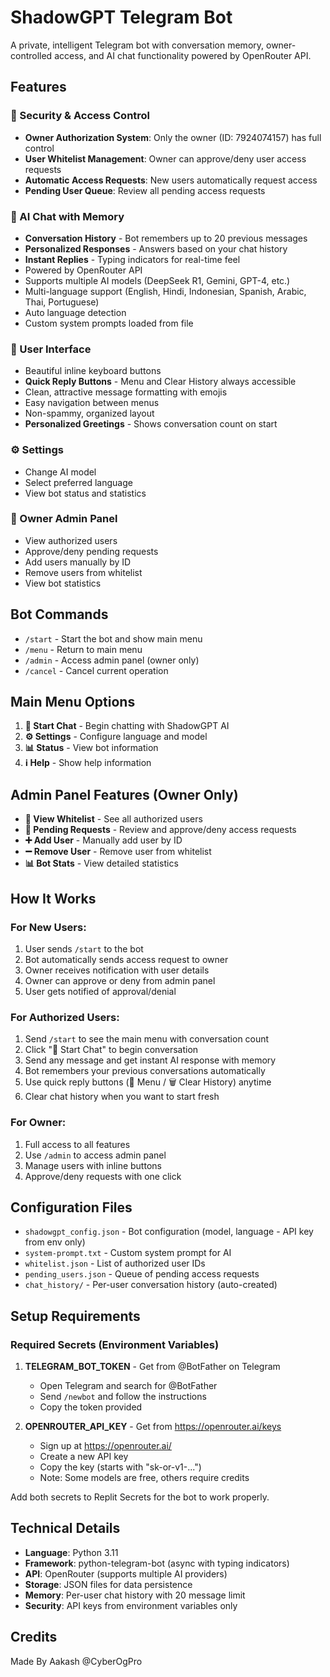 # ShadowGPT Telegram Bot

A private, intelligent Telegram bot with conversation memory, owner-controlled access, and AI chat functionality powered by OpenRouter API.

## Features

### 🔐 Security & Access Control
- **Owner Authorization System**: Only the owner (ID: 7924074157) has full control
- **User Whitelist Management**: Owner can approve/deny user access requests
- **Automatic Access Requests**: New users automatically request access
- **Pending User Queue**: Review all pending access requests

### 💬 AI Chat with Memory
- **Conversation History** - Bot remembers up to 20 previous messages
- **Personalized Responses** - Answers based on your chat history
- **Instant Replies** - Typing indicators for real-time feel
- Powered by OpenRouter API
- Supports multiple AI models (DeepSeek R1, Gemini, GPT-4, etc.)
- Multi-language support (English, Hindi, Indonesian, Spanish, Arabic, Thai, Portuguese)
- Auto language detection
- Custom system prompts loaded from file

### 🎨 User Interface
- Beautiful inline keyboard buttons
- **Quick Reply Buttons** - Menu and Clear History always accessible
- Clean, attractive message formatting with emojis
- Easy navigation between menus
- Non-spammy, organized layout
- **Personalized Greetings** - Shows conversation count on start

### ⚙️ Settings
- Change AI model
- Select preferred language
- View bot status and statistics

### 👑 Owner Admin Panel
- View authorized users
- Approve/deny pending requests
- Add users manually by ID
- Remove users from whitelist
- View bot statistics

## Bot Commands

- `/start` - Start the bot and show main menu
- `/menu` - Return to main menu
- `/admin` - Access admin panel (owner only)
- `/cancel` - Cancel current operation

## Main Menu Options

1. **💬 Start Chat** - Begin chatting with ShadowGPT AI
2. **⚙️ Settings** - Configure language and model
3. **📊 Status** - View bot information
4. **ℹ️ Help** - Show help information

## Admin Panel Features (Owner Only)

- **👥 View Whitelist** - See all authorized users
- **🔔 Pending Requests** - Review and approve/deny access requests
- **➕ Add User** - Manually add user by ID
- **➖ Remove User** - Remove user from whitelist
- **📊 Bot Stats** - View detailed statistics

## How It Works

### For New Users:
1. User sends `/start` to the bot
2. Bot automatically sends access request to owner
3. Owner receives notification with user details
4. Owner can approve or deny from admin panel
5. User gets notified of approval/denial

### For Authorized Users:
1. Send `/start` to see the main menu with conversation count
2. Click "💬 Start Chat" to begin conversation
3. Send any message and get instant AI response with memory
4. Bot remembers your previous conversations automatically
5. Use quick reply buttons (📜 Menu / 🗑️ Clear History) anytime
6. Clear chat history when you want to start fresh

### For Owner:
1. Full access to all features
2. Use `/admin` to access admin panel
3. Manage users with inline buttons
4. Approve/deny requests with one click

## Configuration Files

- `shadowgpt_config.json` - Bot configuration (model, language - API key from env only)
- `system-prompt.txt` - Custom system prompt for AI
- `whitelist.json` - List of authorized user IDs
- `pending_users.json` - Queue of pending access requests
- `chat_history/` - Per-user conversation history (auto-created)

## Setup Requirements

### Required Secrets (Environment Variables)

1. **TELEGRAM_BOT_TOKEN** - Get from @BotFather on Telegram
   - Open Telegram and search for @BotFather
   - Send `/newbot` and follow the instructions
   - Copy the token provided

2. **OPENROUTER_API_KEY** - Get from https://openrouter.ai/keys
   - Sign up at https://openrouter.ai/
   - Create a new API key
   - Copy the key (starts with "sk-or-v1-...")
   - Note: Some models are free, others require credits

Add both secrets to Replit Secrets for the bot to work properly.

## Technical Details

- **Language**: Python 3.11
- **Framework**: python-telegram-bot (async with typing indicators)
- **API**: OpenRouter (supports multiple AI providers)
- **Storage**: JSON files for data persistence
- **Memory**: Per-user chat history with 20 message limit
- **Security**: API keys from environment variables only

## Credits

Made By Aakash @CyberOgPro
